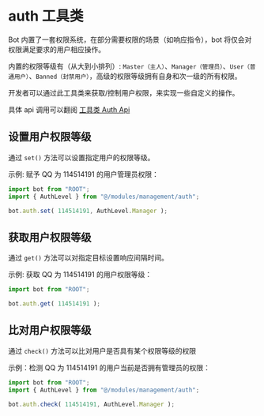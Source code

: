 # auth 工具类

Bot 内置了一套权限系统，在部分需要权限的场景（如响应指令），bot 将仅会对权限满足要求的用户相应操作。

内置的权限等级有（从大到小排列）: `Master（主人）`、`Manager（管理员）`、`User（普通用户）`、`Banned（封禁用户）`，高级的权限等级拥有自身和次一级的所有权限。 

开发者可以通过此工具类来获取/控制用户权限，来实现一些自定义的操作。

具体 api 调用可以翻阅 [工具类 Auth Api](../../api/global/auth.md)

## 设置用户权限等级

通过 `set()` 方法可以设置指定用户的权限等级。

示例: 赋予 QQ 为 114514191 的用户管理员权限：

```ts
import bot from "ROOT";
import { AuthLevel } from "@/modules/management/auth";

bot.auth.set( 114514191, AuthLevel.Manager );
```

## 获取用户权限等级

通过 `get()` 方法可以对指定目标设置响应间隔时间。

示例: 获取 QQ 为 114514191 的用户权限等级：

```ts
import bot from "ROOT";

bot.auth.get( 114514191 );
```

## 比对用户权限等级

通过 `check()` 方法可以比对用户是否具有某个权限等级的权限

示例：检测 QQ 为 114514191 的用户当前是否拥有管理员的权限：

```ts
import bot from "ROOT";
import { AuthLevel } from "@/modules/management/auth";

bot.auth.check( 114514191, AuthLevel.Manager );
```